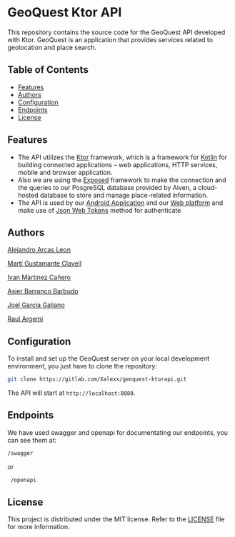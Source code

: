 # GeoQuest Ktor API

This repository contains the source code for the GeoQuest API developed with Ktor. GeoQuest is an application that provides services related to geolocation and place search.

## Table of Contents

- [Features](#features)
- [Authors](#authors)
- [Configuration](#configuration)
- [Endpoints](#endpoins)
- [License](#license)


## Features

- The API utilizes the [Ktor](https://ktor.io/) framework, which is a framework for [Kotlin](https://kotlinlang.org/) for building connected applications – web applications, HTTP services, mobile and browser application.
- Also we are using the [Exposed](https://github.com/JetBrains/Exposed) framework to make the connection and the queries to our PosgreSQL database provided by Aiven, a cloud-hosted database to store and manage place-related information.
- The API is used by our [Android Application](https://gitlab.com/ivan.martinez.7e6/geoquest-mobile) and our [Web platform](https://gitlab.com/asier.barranco.7e6/geoquest-web) and make use of [Json Web Tokens](https://jwt.io/) method for authenticate 

## Authors

[Alejandro Arcas Leon](https://gitlab.com/Xalexx)

[Martí Gustamante Clavell](https://gitlab.com/marti.gustamante.7e6)

[Ivan Martinez Cañero](https://gitlab.com/ivan.martinez.7e6)

[Asier Barranco Barbudo](https://gitlab.com/asier.barranco.7e6)

[Joel Garcia Galiano](https://gitlab.com/joel.garcia.7e6)

[Raul Argemi](https://gitlab.com/raul.argemi.7e6)


## Configuration

To install and set up the GeoQuest server on your local development environment, you just have to clone the repository:

```bash
git clone https://gitlab.com/Xalexx/geoquest-ktorapi.git
```

The API will start at `http://localhost:8080`.

## Endpoints

We have used swagger and openapi for documentating our endpoints, you can see them at: 
```bash 
/swagger 
```
 or
```bash
 /openapi
```


## License

This project is distributed under the MIT license. Refer to the [LICENSE](LICENSE) file for more information.

